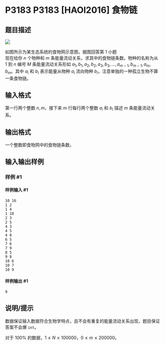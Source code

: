 # P3183 P3183 [HAOI2016] 食物链

## 题目描述

 ![](https://cdn.luogu.com.cn/upload/pic/13153.png) 

如图所示为某生态系统的食物网示意图，据图回答第 1 小题  
现在给你 $n$ 个物种和 $m$ 条能量流动关系，求其中的食物链条数。物种的名称为从 $1$ 到 $n$ 编号 $M$ 条能量流动关系形如 $a_1,b_1,a_2,b_2,a_3,b_3,\ldots,a_{m-1},b_{m-1},a_m,b_m$。其中 $a_i$ 和 $b_i$ 表示能量从物种 $a_i$ 流向物种 $b_i$，注意单独的一种孤立生物不算一条食物链。


## 输入格式

第一行两个整数 $n, m$，接下来 $m$ 行每行两个整数 $a_i$ 和 $b_i$ 描述 $m$ 条能量流动关系。

## 输出格式

一个整数即食物网中的食物链条数。

## 输入输出样例

### 样例 #1

#### 样例输入 #1

```
10 16
1 2
1 4
1 10
2 3
2 5
4 3
4 5
4 8
6 5
7 6
7 9
8 5
9 8
10 6
10 7
10 9
```

#### 样例输出 #1

```
9
```

## 说明/提示

数据保证输入数据符合生物学特点，且不会有重复的能量流动关系出现，题目保证答案不会爆 `int`。

对于 $100 \%$ 的数据，$1 \leq N \leq 100000$，$0 \leq m \leq 200000$。
